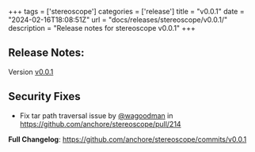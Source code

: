 +++
tags = ['stereoscope']
categories = ['release']
title = "v0.0.1"
date = "2024-02-16T18:08:51Z"
url = "docs/releases/stereoscope/v0.0.1/"
description = "Release notes for stereoscope v0.0.1"
+++

## Release Notes:
Version [v0.0.1](https://github.com/anchore/stereoscope/releases/tag/v0.0.1)

## Security Fixes
* Fix tar path traversal issue by [@wagoodman](https://github.com/wagoodman) in https://github.com/anchore/stereoscope/pull/214

**Full Changelog**: https://github.com/anchore/stereoscope/commits/v0.0.1
